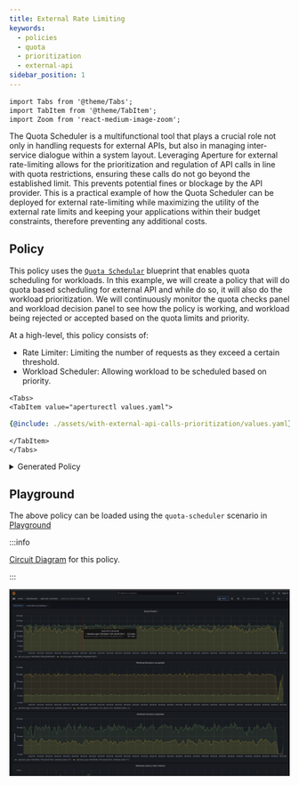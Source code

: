 ```yaml
---
title: External Rate Limiting
keywords:
  - policies
  - quota
  - prioritization
  - external-api
sidebar_position: 1
---
```


```mdx-code-block
import Tabs from '@theme/Tabs';
import TabItem from '@theme/TabItem';
import Zoom from 'react-medium-image-zoom';
```

The Quota Scheduler is a multifunctional tool that plays a crucial role not only
in handling requests for external APIs, but also in managing inter-service
dialogue within a system layout. Leveraging Aperture for external rate-limiting
allows for the prioritization and regulation of API calls in line with quota
restrictions, ensuring these calls do not go beyond the established limit. This
prevents potential fines or blockage by the API provider. This is a practical
example of how the Quota Scheduler can be deployed for external rate-limiting
while maximizing the utility of the external rate limits and keeping your
applications within their budget constraints, therefore preventing any
additional costs.

## Policy

This policy uses the
[`Quota Schedular`](../../reference/policies/bundled-blueprints/policies/quota-scheduler.md)
blueprint that enables quota scheduling for workloads. In this example, we will
create a policy that will do quota based scheduling for external API and while
do so, it will also do the workload prioritization. We will continuously monitor
the quota checks panel and workload decision panel to see how the policy is
working, and workload being rejected or accepted based on the quota limits and
priority.

At a high-level, this policy consists of:

- Rate Limiter: Limiting the number of requests as they exceed a certain
  threshold.
- Workload Scheduler: Allowing workload to be scheduled based on priority.

```mdx-code-block
<Tabs>
<TabItem value="aperturectl values.yaml">
```

```yaml
{@include: ./assets/with-external-api-calls-prioritization/values.yaml}
```

```mdx-code-block
</TabItem>
</Tabs>

```

<details><summary>Generated Policy</summary>
<p>

```yaml
{@include: ./assets/with-external-api-calls-prioritization/policy.yaml}
```

</p>
</details>

## Playground

The above policy can be loaded using the `quota-scheduler` scenario in
[Playground](https://github.com/fluxninja/aperture/blob/main/playground/README.md)

:::info

[Circuit Diagram](./assets/with-external-api-calls-prioritization/graph.mmd.svg)
for this policy.

:::

<Zoom>

![Quota Scheduler With Workload Prioritization ](./assets/with-external-api-calls-prioritization/dashboard.png)

</Zoom>
